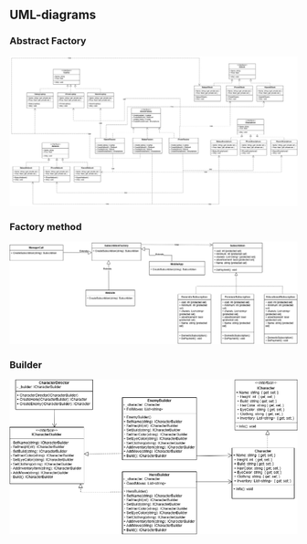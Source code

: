 ## UML-diagrams
### Abstract Factory
![Abstract_fabric.drawio (2).png](pr2/Diagrams/Abstract_fabric.drawio%20%282%29.png)
### Factory method
![fabric_method.drawio.png](pr2/Diagrams/fabric_method.drawio.png)
### Builder
![Builder.drawio.png](pr2/Diagrams/Builder.drawio.png)